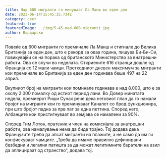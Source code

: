 ```yaml
---
title: Над 600 мигранти го минуваат Ла Манш во еден ден
date: 2023-06-14T15:45:35.734Z
category: свет
featured: true
featuredImage: ../img/5-45-nad-600-migranti.jpg
author: Вардарски
---
```

Повеќе од 600 мигранти го преминале Ла Манш и стигнале до Велика Британија за еден ден, што е рекорд за оваа година, пишува Би-Би-Си, повикувајќи се на порака од британското Министерство за внатрешни работи. Ова се случи во неделата. Откриените 616 странци дошле од Франција со 12 мали чамци. Претходниот дневен максимум за мигранти кои преминале во Британија за еден ден годинава беше 497 на 22 април.

Вкупниот број на мигранти кои поминале годинава е над 8.000, што е за околу 2.000 помалку од истиот период лани. Во Довер минатата недела, премиерот Риши Сунак рече дека неговиот план да го намали бројот на мигранти кои го преминуваат Каналот со брод функционира, при што бројот падна за прв пат за една петтина. Според него, Албанците кои пристигнуваат во земјава се намалени за 90%.

Според Тим Лотон, пратеник и член на комисијата за внатрешни работи, ова намалување нема да биде трајно. Тој додава дека Французите треба да апсат мигранти на плажите, а не само да им ги конфискуваат чамците. „Треба да имаме правилно дефинирани безбедни и легални патишта за да можат легитимните баратели на азил да аплицираат од странство“, додава тој.